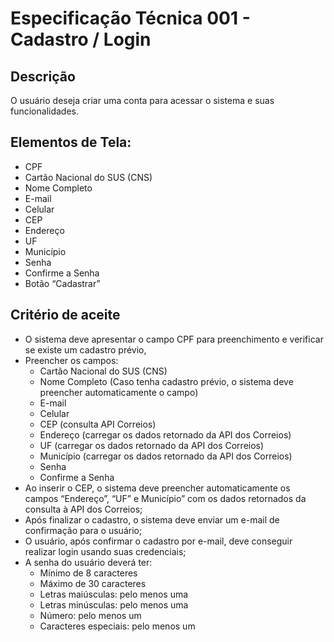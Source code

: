 # Especificação Técnica 001 - Cadastro / Login

## Descrição

O usuário deseja criar uma conta para acessar o sistema e suas funcionalidades.

## Elementos de Tela:

- CPF
- Cartão Nacional do SUS (CNS)
- Nome Completo
- E-mail
- Celular
- CEP
- Endereço
- UF
- Município
- Senha
- Confirme a Senha
- Botão “Cadastrar”

## Critério de aceite 

- O sistema deve apresentar o campo CPF para preenchimento e verificar se existe um cadastro prévio,  
- Preencher os campos: 
    - Cartão Nacional do SUS (CNS)  
    - Nome Completo (Caso tenha cadastro prévio, o sistema deve preencher automaticamente o campo)  
    - E-mail  
    - Celular  
    - CEP (consulta API Correios)  
    - Endereço (carregar os dados retornado da API dos Correios)  
    - UF (carregar os dados retornado da API dos Correios)  
    - Município (carregar os dados retornado da API dos Correios)  
    - Senha  
    - Confirme a Senha  
- Ao inserir o CEP, o sistema deve preencher automaticamente os campos “Endereço”, “UF” e Município” com os dados retornados da consulta à API dos Correios; 
- Após finalizar o cadastro, o sistema deve enviar um e-mail de confirmação para o usuário; 
- O usuário, após confirmar o cadastro por e-mail, deve conseguir realizar login usando suas credenciais; 
- A senha do usuário deverá ter: 
    - Mínimo de 8 caracteres 
    - Máximo de 30 caracteres 
    - Letras maiúsculas: pelo menos uma 
    - Letras minúsculas: pelo menos uma 
    - Número: pelo menos um 
    - Caracteres especiais: pelo menos um 

